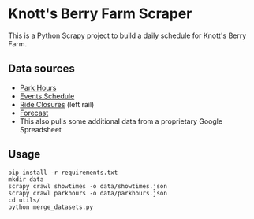 # Knott's Berry Farm Scraper

This is a Python Scrapy project to build a daily schedule for Knott's Berry Farm.

## Data sources

 - [Park Hours](https://www.knotts.com/hours-directions/park-hours)
 - [Events Schedule](https://www.knotts.com/plan-a-visit/show-times)
 - [Ride Closures](https://www.knotts.com/hours-directions/park-hours) (left rail)
 - [Forecast](http://forecast.io)
 - This also pulls some additional data from a proprietary Google Spreadsheet
 
## Usage
    pip install -r requirements.txt
    mkdir data
    scrapy crawl showtimes -o data/showtimes.json
    scrapy crawl parkhours -o data/parkhours.json
    cd utils/
    python merge_datasets.py 
